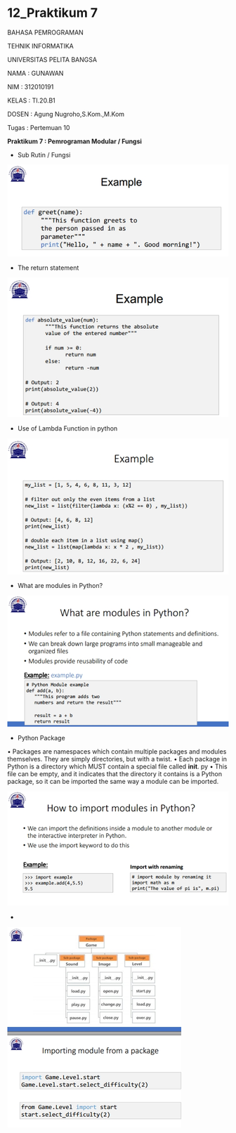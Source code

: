 # 12_Praktikum 7

BAHASA PEMROGRAMAN

TEHNIK INFORMATIKA

UNIVERSITAS PELITA BANGSA

NAMA : GUNAWAN

NIM     : 312010191

KELAS   : TI.20.B1

DOSEN   : Agung Nugroho,S.Kom.,M.Kom

Tugas : Pertemuan 10

**Praktikum 7 : Pemrograman Modular / Fungsi**

- Sub Rutin / Fungsi

![12_Praktikum 7](Gambar/01_Example.jpg)

- The return statement

![12_Praktikum 7](Gambar/02_Example.jpg)

- Use of Lambda Function in python

![12_Praktikum 7](Gambar/03_Example.jpg)

- What are modules in Python?

![12_Praktikum 7](Gambar/04_Example.jpg)

- Python Package

• Packages are namespaces which contain multiple packages and
modules themselves. They are simply directories, but with a twist.
• Each package in Python is a directory which MUST contain a special
file called __init__. py
• This file can be empty, and it indicates that the directory it contains is a
Python package, so it can be imported the same way a module can be
imported.

![12_Praktikum 7](Gambar/05_Example.jpg)

-

![12_Praktikum 7](Gambar/06_Example.jpg)

